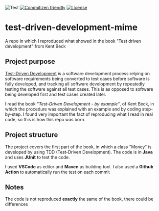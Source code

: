 ![Test](https://github.com/euberdeveloper/test-driven-development-mime/workflows/Test/badge.svg)
[![Commitizen friendly](https://img.shields.io/badge/commitizen-friendly-brightgreen.svg)](http://commitizen.github.io/cz-cli/)
[![License](https://img.shields.io/npm/l/test-driven-development-mime.svg)](https://github.com/euberdeveloper/test-driven-development-mime/blob/main/LICENSE)

# test-driven-development-mime
A repo in which I reproduced what showed in the book "Test driven development" from Kent Beck

## Project purpose

[Test-Driven Development](https://en.wikipedia.org/wiki/Test-driven_development) is a software development process relying on software requirements being converted to test cases before software is fully developed, and tracking all software development by repeatedly testing the software against all test cases. This is as opposed to software being developed first and test cases created later.

I read the book *"Test-Driven Development - by example"*, of Kent Beck, in which the procedure was explained with an example and by coding step-by-step. I found very important the fact of reproducing what I read in real code, so this is how this repo was born.

## Project structure

The project covers the first part of the book, in which a class "Money" is developed by using TDD (Test-Driven Development). The code is in **Java** and uses **JUnit** to test the code.

I used **VSCode** as editor and **Maven** as building tool. I also used a **Github Action** to automatically run the test on each commit

## Notes

The code is not reproduced **exactly** the same of the book, there could be differences
